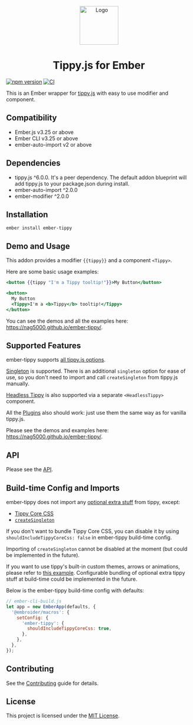 <div align="center">
  <img src="https://github.com/nag5000/ember-tippy/raw/master/logo.svg" alt="Logo" height="105">
</div>

<div align="center">
  <h1>Tippy.js for Ember</h1>
</div>

[![npm version](https://badge.fury.io/js/ember-tippy.svg)](https://badge.fury.io/js/ember-tippy)
[![CI](https://github.com/nag5000/ember-tippy/actions/workflows/ci.yml/badge.svg?branch=master&event=push)](https://github.com/nag5000/ember-tippy/actions/workflows/ci.yml)

This is an Ember wrapper for [tippy.js](https://github.com/atomiks/tippyjs) with easy to use
modifier and component.


Compatibility
------------------------------------------------------------------------------

* Ember.js v3.25 or above
* Ember CLI v3.25 or above
* ember-auto-import v2 or above


Dependencies
-----------------------------------------------------------------------------

* tippy.js ^6.0.0. It's a peer dependency. The default addon blueprint will add tippy.js to
  your package.json during install.
* ember-auto-import ^2.0.0
* ember-modifier ^2.0.0


Installation
------------------------------------------------------------------------------

```
ember install ember-tippy
```


Demo and Usage
------------------------------------------------------------------------------

This addon provides a modifier `{{tippy}}` and a component `<Tippy>`.

Here are some basic usage examples:

``` hbs
<button {{tippy "I'm a Tippy tooltip!"}}>My Button</button>
```

``` hbs
<button>
  My Button
  <Tippy>I'm a <b>Tippy</b> tooltip!</Tippy>
</button>
```

You can see the demos and all the examples here: https://nag5000.github.io/ember-tippy/.


Supported Features
------------------------------------------------------------------------------

ember-tippy supports [all tippy.js options](https://atomiks.github.io/tippyjs/v6/all-props/).

[Singleton](https://atomiks.github.io/tippyjs/v6/addons/#singleton) is supported.
There is an additional `singleton` option for ease of use, so you don't need to import and call
`createSingleton` from tippy.js manually.

[Headless Tippy](https://atomiks.github.io/tippyjs/v6/headless-tippy/) is also supported via
a separate `<HeadlessTippy>` component.

All the [Plugins](https://atomiks.github.io/tippyjs/v6/plugins/) also should work:
just use them the same way as for vanilla tippy.js.

Please see the demos and examples here: https://nag5000.github.io/ember-tippy/.


API
------------------------------------------------------------------------------

Please see the [API](API.md).


Build-time Config and Imports
------------------------------------------------------------------------------

ember-tippy does not import any 
[optional extra stuff](https://atomiks.github.io/tippyjs/v6/getting-started/#optional-extra-imports)
from tippy, except:

- [Tippy Core CSS](https://atomiks.github.io/tippyjs/v6/getting-started/#1-package-manager)
- [`createSingleton`](https://atomiks.github.io/tippyjs/v6/addons/#singleton)

If you don't want to bundle Tippy Core CSS, you can disable it by using 
`shouldIncludeTippyCoreCss: false` in ember-tippy build-time config.

Importing of `createSingleton` cannot be disabled at the moment (but could be implemented in the
future).

If you want to use tippy's built-in custom themes, arrows or animations, please refer to 
[this example](https://nag5000.github.io/ember-tippy/#themes). Configurable bundling of optional
extra tippy stuff at build-time could be implemented in the future.

Below is the ember-tippy build-time config with defaults:

``` js
// ember-cli-build.js
let app = new EmberApp(defaults, {
  '@embroider/macros': {
    setConfig: {
      'ember-tippy': {
        shouldIncludeTippyCoreCss: true,
      },
    },
  },
});
```


Contributing
------------------------------------------------------------------------------

See the [Contributing](CONTRIBUTING.md) guide for details.


License
------------------------------------------------------------------------------

This project is licensed under the [MIT License](LICENSE.md).
